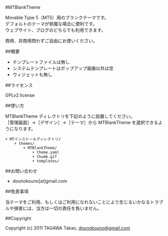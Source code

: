 #MTBlankTheme

Movable Type 5（MT5）用のブランクテーマです。  
デフォルトのテーマが邪魔な場合に便利です。  
ウェブサイト、ブログのどちらでも利用できます。

商用、非商用問わずご自由にお使いください。

##概要

* テンプレートファイルは無し
* システムテンプレートはポップアップ画像以外は空
* ウィジェットも無し

##ライセンス

GPLv2 license

##使い方

MTBlankTheme ディレクトリを下記のように設置してください。  
［管理画面］→［デザイン］→［テーマ］から MTBlankTheme を選択できるようになります。

    + MTインストールディレクトリ/
        + themes/
            + MTBlankTheme/
                + theme.yaml
                + thumb.gif
                + templates/

##お問い合わせ

* dounokouno[at]gmail.com

##免責事項

当テーマをご利用、もしくはご利用になれないことにより生じるいかなるトラブルや損害には、当方は一切の責任を負いません。

##Copyright

Copyright (c) 2011 TAGAWA Takao, dounokouno@gmail.com